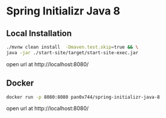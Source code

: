 Spring Initializr Java 8
===

## Local Installation
```bash
./mvnw clean install  -Dmaven.test.skip=true && \
java -jar ./start-site/target/start-site-exec.jar 
```

open url at http://localhost:8080/

## Docker
```bash
docker run -p 8080:8080 pan0x744/spring-initializr-java-8
```

open url at http://localhost:8080/